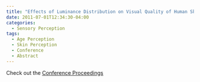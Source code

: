 ```yaml
---
title: "Effects of Luminance Distribution on Visual Quality of Human Skin"
date: 2011-07-01T12:34:30-04:00
categories:
  - Sensory Perception
tags:
  - Age Perception
  - Skin Perception
  - Conference
  - Abstract
---
```



Check out the [Conference Proceedings][URL] 

[URL]:   http://www.visionsociety.jp/vision/VisionIndex23.html
